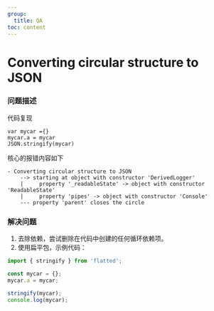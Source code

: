 ```yaml
---
group:
  title: QA
toc: content
---
```


# Converting circular structure to JSON

### 问题描述

代码复现

```
var mycar ={}
mycar.a = mycar
JSON.stringify(mycar)
```

核心的报错内容如下

```log
- Converting circular structure to JSON
    --> starting at object with constructor 'DerivedLogger'
    |     property '_readableState' -> object with constructor 'ReadableState'
    |     property 'pipes' -> object with constructor 'Console'
    --- property 'parent' closes the circle
```

### 解决问题

1. 去除依赖，尝试删除在代码中创建的任何循环依赖项。
2. 使用扁平包，示例代码：

```ts
import { stringify } from 'flatted';

const mycar = {};
mycar.a = mycar;

stringify(mycar);
console.log(mycar);
```
